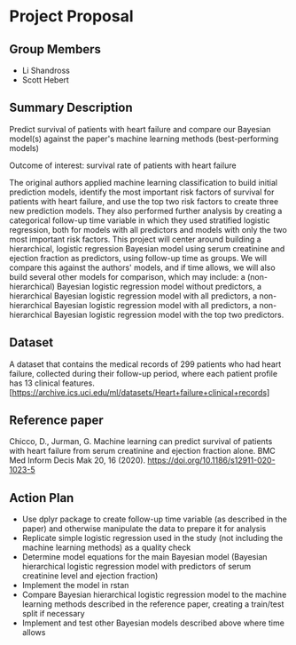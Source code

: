 # Project Proposal

## Group Members

- Li Shandross
- Scott Hebert

## Summary Description

Predict survival of patients with heart failure and compare our Bayesian model(s) against the paper's machine learning methods (best-performing models)

Outcome of interest: survival rate of patients with heart failure

The original authors applied machine learning classification to build initial prediction models, identify the most important risk factors of survival for patients with heart failure, and use the top two risk factors to create three new prediction models. They also performed further analysis by creating a categorical follow-up time variable in which they used stratified logistic regression, both for models with all predictors and models with only the two most important risk factors.
This project will center around building a hierarchical, logistic regression Bayesian model using serum creatinine and ejection fraction as predictors, using follow-up time as groups. We will compare this against the authors' models, and if time allows, we will also build several other models for comparison, which may include: a (non-hierarchical) Bayesian logistic regression model without predictors, a hierarchical Bayesian logistic regression model with all predictors, a non-hierarchical Bayesian logistic regression model with all predictors, a non-hierarchical Bayesian logistic regression model with the top two predictors.

## Dataset

A dataset that contains the medical records of 299 patients who had heart failure, collected during their follow-up period, where each patient profile has 13 clinical features. [https://archive.ics.uci.edu/ml/datasets/Heart+failure+clinical+records]

## Reference paper

Chicco, D., Jurman, G. Machine learning can predict survival of patients with heart failure from serum creatinine and ejection fraction alone. BMC Med Inform Decis Mak 20, 16 (2020). https://doi.org/10.1186/s12911-020-1023-5

## Action Plan

- Use dplyr package to create follow-up time variable (as described in the paper) and otherwise manipulate the data to prepare it for analysis
- Replicate simple logistic regression used in the study (not including the machine learning methods) as a quality check
- Determine model equations for the main Bayesian model (Bayesian hierarchical logistic regression model with predictors of serum creatinine level and ejection fraction)
- Implement the model in rstan
- Compare Bayesian hierarchical logistic regression model to the machine learning methods described in the reference paper, creating a train/test split if necessary
- Implement and test other Bayesian models described above where time allows
